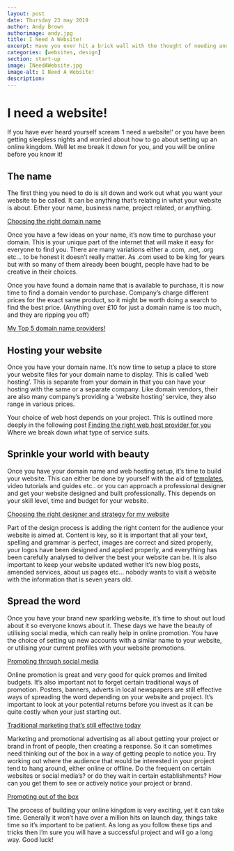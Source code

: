 ```yaml
---
layout: post
date: Thursday 23 may 2019
author: Andy Brown
authorimage: andy.jpg
title: I Need A Website!
excerpt: Have you ever hit a brick wall with the thought of needing and starting a website from zero? well here is a little guide for you to get your digital project off the ground.
categories: [websites, design]
section: start-up
image: INeedAWebsite.jpg
image-alt: I Need A Website!
description: 
---
```


# I need a website!
If you have ever heard yourself scream ‘I need a website!’ or you have been getting sleepless nights and worried about how to go about setting up an online kingdom. Well let me break it down for you, and you will be online before you know it!

## The name
The first thing you need to do is sit down and work out what you want your website to be called. It can be anything that’s relating in what your website is about. Either your name, business name, project related, or anything.

[Choosing the right domain name](http://andy.cymru/coosing-the-right-domain-name)

Once you have a few ideas on your name, it’s now time to purchase your domain. This is your unique part of the internet that will make it easy for everyone to find you. There are many variations either a .com, .net, .org etc... to be honest it doesn’t really matter. As .com used to be king for years but with so many of them already been bought, people have had to be creative in their choices.

Once you have found a domain name that is available to purchase, it is now time to find a domain vendor to purchase. Company’s charge different prices for the exact same product, so it might be worth doing a search to find the best price. (Anything over £10 for just a domain name is too much, and they are ripping you off)

[My Top 5 domain name providers!](http://andy.cymru/blog/top-10-domains)

## Hosting your website
Once you have your domain name. It’s now time to setup a place to store your website files for your domain name to display. This is called ‘web hosting’. This is separate from your domain in that you can have your hosting with the same or a separate company. Like domain vendors, their are also many company’s providing a ‘website hosting’ service, they also range in various prices.

Your choice of web host depends on your project. This is outlined more deeply in the following post [Finding the right web host provider for you](http://andy.cymru/webb)
Where we break down what type of service suits.

## Sprinkle your world with beauty
Once you have your domain name and web hosting setup, it’s time to build your website. This can either be done by yourself with the aid of [templates](http://andy.cymru/templates/), video tutorials and guides etc.. or you can approach a professional designer and get your website designed and built professionally. This depends on your skill level, time and budget for your website. 

[Choosing the right designer and strategy for my website](http://andy.cymru/des)

Part of the design process is adding the right content for the audience your website is aimed at. Content is key, so it is important that all your text, spelling and grammar is perfect, images are correct and sized properly, your logos have been designed and applied properly, and everything has been carefully analysed to deliver the best your website can be. It is also important to keep your website updated wether it’s new blog posts, amended services, about us pages etc... nobody wants to visit a website with the information that is seven years old.

## Spread the word
Once you have your brand new sparkling website, it’s time to shout out loud about it so everyone knows about it. These days we have the beauty of utilising social media, which can really help in online promotion. You have the choice of setting up new accounts with a similar name to your website, or utilising your current profiles with your website promotions.

[Promoting through social media](http://andy.cymru)

Online promotion is great and very good for quick promos and limited budgets. It’s also important not to forget certain traditional ways of promotion. Posters, banners, adverts in local newspapers are still effective ways of spreading the word depending on your website and project. It’s important to look at your potential returns before you invest as it can be quite costly when your just starting out.

[Traditional marketing that’s still effective today](http://andy.cymru/marketing)

Marketing and promotional advertising as all about getting your project or brand in front of people, then creating a response. So it can sometimes need thinking out of the box in a way of getting people to notice you. Try working out where the audience that would be interested in your project tend to hang around, either online or offline. Do the frequent on certain websites or social media’s? or do they wait in certain establishments? How can you get them to see or actively notice your project or brand. 

[Promoting out of the box](http://andy.cymru/promoting-out-of-the-box)

The process of building your online kingdom is very exciting, yet it can take time. Generally it won’t have over a million hits on launch day, things take time so it’s important to be patient. As long as you follow these tips and tricks then I’m sure you will have a successful project and will go a long way. Good luck!